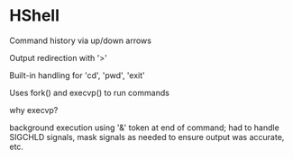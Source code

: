 # HShell
Command history via up/down arrows

Output redirection with '>'

Built-in handling for 'cd', 'pwd', 'exit'

Uses fork() and execvp() to run commands

why execvp?

background execution using '&' token at end of command; had to handle SIGCHLD signals, mask signals as needed to ensure output was accurate, etc.